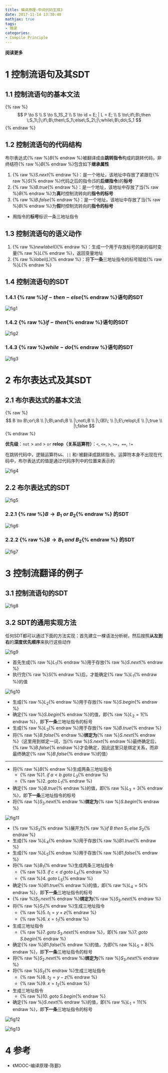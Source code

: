 ```yaml
---
title: 编译原理-中间代码生成3
date: 2017-11-14 13:30:40
mathjax: true
tags: 
- 摘录
categories: 
- Compile Principle
---
```


**阅读更多**

<!--more-->

# 1 控制流语句及其SDT

## 1.1 控制流语句的基本文法

{% raw %}$$
P \to S \\
S \to S_1S_2 \\
S \to id = E; | L = E; \\
S \to\;if\;B\;then \;S_1\;|\;if\;B\;then\;S_1\;else\;S_2\;|\;while\;B\;do\;S_1
$${% endraw %}

## 1.2 控制流语句的代码结构

布尔表达式{% raw %}$B${% endraw %}被翻译成由**跳转指令**构成的跳转代码，非终结符{% raw %}$B${% endraw %}包含如下**继承属性**

1. {% raw %}$S.next${% endraw %}：是一个地址，该地址中存放了紧跟在{% raw %}$S${% endraw %}代码之后的指令(S的**后继指令**)的**标号**
1. {% raw %}$B.true${% endraw %}：是一个地址，该地址中存放了当{% raw %}$B${% endraw %}为**真**时控制流转向的**指令的标号**
1. {% raw %}$B.false${% endraw %}：是一个地址，该地址中存放了当{% raw %}$B${% endraw %}为**假**时控制流转向的**指令的标号**
* 用指令的**标号**标识一条三地址指令

## 1.3 控制流语句的语义动作

1. {% raw %}$newlabel()${% endraw %}：生成一个用于存放标号的新的临时变量{% raw %}$L${% endraw %}，返回变量地址
1. {% raw %}$label(L)${% endraw %}：将**下一条**三地址指令的标号赋给{% raw %}$L${% endraw %}

## 1.4 控制流语句的SDT

### 1.4.1 {% raw %}$if-then-else${% endraw %}语句的SDT

![fig1](/images/编译原理-中间代码生成3/fig1.jpg)

### 1.4.2 {% raw %}$if-then${% endraw %}语句的SDT

![fig2](/images/编译原理-中间代码生成3/fig2.jpg)

### 1.4.3 {% raw %}$while-do${% endraw %}语句的SDT

![fig3](/images/编译原理-中间代码生成3/fig3.jpg)

# 2 布尔表达式及其SDT

## 2.1 布尔表达式的基本文法

{% raw %}$$
B \to B\;or\;B \\
|\;B\;and\;B \\
|\;not\;B \\
|\;(B)\; \\
|\;E\;relop\;E \\
|\;true \\
|\;false
$${% endraw %}

**优先级**：`not` \> `and` \> `or`
**relop（关系运算符）**：`<`, `<=`, `>`, `>=`，`==`, `!=`

在跳转代码中，逻辑运算符`&&`、`||` 和`!`被翻译成跳转指令。运算符本身不出现在代码中，布尔表达式的值是通过代码序列中的位置来表示的

![fig4](/images/编译原理-中间代码生成3/fig4.jpg)

## 2.2 布尔表达式的SDT

![fig5](/images/编译原理-中间代码生成3/fig5.jpg)

### 2.2.1 {% raw %}$B \to B_1\;or\;B_2${% endraw %} 的SDT

![fig6](/images/编译原理-中间代码生成3/fig6.jpg)

### 2.2.2 {% raw %}$B \to B_1\;and\;B_2${% endraw %} 的SDT

![fig7](/images/编译原理-中间代码生成3/fig7.jpg)

# 3 控制流翻译的例子

## 3.1 控制流语句的SDT

![fig8](/images/编译原理-中间代码生成3/fig8.jpg)

## 3.2 SDT的通用实现方法

任何SDT都可以通过下面的方法实现：首先建立一棵语法分析树，然后按照**从左到右**的**深度优先顺序**来执行这些动作

![fig9](/images/编译原理-中间代码生成3/fig9.jpg)

* 首先生成{% raw %}$L_1${% endraw %}用于存放{% raw %}$S.next${% endraw %}
* 执行完{% raw %}$S${% endraw %}后，才能确定{% raw %}$L_1${% endraw %}的值

![fig10](/images/编译原理-中间代码生成3/fig10.jpg)

* 生成{% raw %}$L_2${% endraw %}用于存放{% raw %}$S.begin${% endraw %}
* 确定{% raw %}$S.begin${% endraw %}的值，即{% raw %}$L_2=1${% endraw %}，即**下一条**三地址指令的标号
* 生成{% raw %}$L_3${% endraw %}用于存放{% raw %}$B.true${% endraw %}
* 将{% raw %}$B.false${% endraw %}**绑定为**{% raw %}$S.next${% endraw %}（这里用到绑定一词，当{% raw %}$S.next${% endraw %}最终确定后，{% raw %}$B.false${% endraw %}才会确定，因此这里只是绑定关系，而非最终确定{% raw %}$B.false${% endraw %}的值）

---

* 将{% raw %}$B${% endraw %}生成两条三地址指令
    * {% raw %}$1.\;if\;a < b\;goto\;L_3${% endraw %}
    * {% raw %}$2.\;goto\;L_1${% endraw %}
* 确定{% raw %}$B.true${% endraw %}的值，即{% raw %}$L_3=3${% endraw %}，即**下一条**三地址指令的标号
* 将{% raw %}$S_3.next${% endraw %}**绑定为**{% raw %}$S.begin${% endraw %}

![fig11](/images/编译原理-中间代码生成3/fig11.jpg)

* {% raw %}$S_3${% endraw %}展开为{% raw %}$if\;B\;then\;S_1\;else\;S_2${% endraw %}
* 生成{% raw %}$L_4${% endraw %}用于存放{% raw %}$B1.true${% endraw %}
* 生成{% raw %}$L_5${% endraw %}用于存放{% raw %}$B1.false${% endraw %}
* 将{% raw %}$B_1${% endraw %}生成两条三地址指令
    * {% raw %}$3.\;if\;c < d\;goto\;L_4${% endraw %}
    * {% raw %}$4.\;goto\;L_5${% endraw %}
* 确定{% raw %}$B1.true${% endraw %}的值，即{% raw %}$L_4=5${% endraw %}，即**下一条**三地址指令的标号
* {% raw %}$S_1.next${% endraw %}**绑定为**{% raw %}$S_3.next${% endraw %}
* 将{% raw %}$S_1${% endraw %}生成三地址指令
    * {% raw %}$5.\;t_1 = y+z${% endraw %}
    * {% raw %}$6.\;x = t_1${% endraw %}
* 生成三地址指令
    * {% raw %}$7.\;goto\;S_3.next${% endraw %}，即{% raw %}$7.\;goto\;S.begin${% endraw %}
* 确定{% raw %}$B1.false${% endraw %}的值，为即{% raw %}$L_5=8${% endraw %}，即**下一条**三地址指令的标号
* 将{% raw %}$S_2.next${% endraw %}**绑定为**{% raw %}$S_3.next${% endraw %}
* 将{% raw %}$S_2${% endraw %}生成三地址指令
    * {% raw %}$8.\;t_2 = y-z${% endraw %}
    * {% raw %}$9.\;x = t_2${% endraw %}
* 生成三地址指令
    * {% raw %}$10.\;goto\;S.begin${% endraw %}
* 确定{% raw %}$S.next${% endraw %}的值，即{% raw %}$L_1=11${% endraw %}，即**下一条**三地址指令的标号

![fig12](/images/编译原理-中间代码生成3/fig12.jpg)

![fig13](/images/编译原理-中间代码生成3/fig13.jpg)

# 4 参考

* 《MOOC-编译原理-陈鄞》
